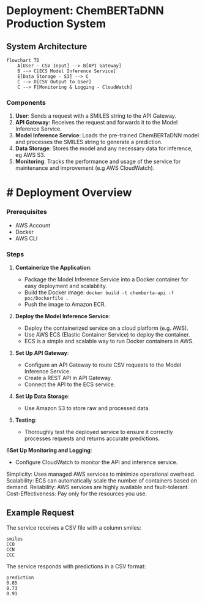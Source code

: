 # Deployment: ChemBERTaDNN Production System


## **System Architecture**

[//]: # ()
[//]: # (┌─────────────┐    ┌─────────────┐    ┌─────────────────────┐)

[//]: # (│   User      │───▶│  API Gateway│───▶│ Model Inference     │)

[//]: # (└─────────────┘    └─────────────┘    │   Service           │)

[//]: # (                                      └─────────────────────┘)

[//]: # (                                          ▲)

[//]: # (                                          │)

[//]: # (                                   ┌─────────────┐)

[//]: # (                                   │   Data      │)

[//]: # (                                   │  Storage    │)

[//]: # (                                   │  &#40;S3/RDS&#41;   │)

[//]: # (                                   └─────────────┘)

```mermaid
flowchart TD
    A[User - CSV Input] --> B[API Gateway]
    B --> C[ECS Model Inference Service]
    E[Data Storage - S3] --> C
    C --> D[CSV Output to User]
    C --> F[Monitoring & Logging - CloudWatch]

```



### **Components**
1. **User**: Sends a request with a SMILES string to the API Gateway.
2. **API Gateway**: Receives the request and forwards it to the Model Inference Service.
3. **Model Inference Service**: Loads the pre-trained ChemBERTaDNN model and processes the SMILES string to generate a prediction.
4. **Data Storage**: Stores the model and any necessary data for inference, eg AWS S3. 
5. **Monitoring**: Tracks the performance and usage of the service for maintenance and improvement (e.g AWS CloudWatch). 

# # Deployment Overview
### **Prerequisites**
- AWS Account
- Docker
- AWS CLI

### **Steps**
1. **Containerize the Application**:
   - Package the Model Inference Service into a Docker container for easy deployment and scalability.
   - Build the Docker image: `docker build -t chemberta-api -f poc/Dockerfile .`
   - Push the image to Amazon ECR.

2. **Deploy the Model Inference Service**:  
   - Deploy the containerized service on a cloud platform (e.g. AWS).
   - Use AWS ECS (Elastic Container Service) to deploy the container. 
   - ECS is a simple and scalable way to run Docker containers in AWS.

3. **Set Up API Gateway**:
   - Configure an API Gateway to route CSV requests to the Model Inference Service.
   - Create a REST API in API Gateway.
   - Connect the API to the ECS service.

4. **Set Up Data Storage**:
   - Use Amazon S3 to store raw and processed data.
   
5. **Testing**: 
   - Thoroughly test the deployed service to ensure it correctly processes requests and returns accurate predictions.

6**Set Up Monitoring and Logging**:
   - Configure CloudWatch to monitor the API and inference service.


Simplicity: Uses managed AWS services to minimize operational overhead.
Scalability: ECS can automatically scale the number of containers based on demand.
Reliability: AWS services are highly available and fault-tolerant.
Cost-Effectiveness: Pay only for the resources you use.

## Example Request
The service receives a CSV file with a column smiles:
```` csv
smiles
CCO
CCN
CCC
````

The service responds with predictions in a CSV format:
```csv
prediction
0.85
0.73
0.91
```

